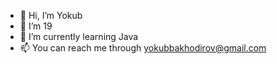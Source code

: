 - 👋 Hi, I’m Yokub
- 👀 I’m 19
- 🌱 I’m currently learning Java
- 📫 You can reach me through yokubbakhodirov@gmail.com

<!---
yokubbakhodirov/yokubbakhodirov is a ✨ special ✨ repository because its `README.md` (this file) appears on your GitHub profile.
You can click the Preview link to take a look at your changes.
--->

